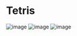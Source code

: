 # Tetris

![image](https://github.com/ArkaDutta-Maker/Tetris/assets/52216225/5946f235-226a-47e1-8cbd-00a901389217)
![image](https://github.com/ArkaDutta-Maker/Tetris/assets/52216225/cfca5eb9-6d3a-4064-8f2e-df15db020a74)
![image](https://github.com/ArkaDutta-Maker/Tetris/assets/52216225/d1d3324a-72d9-402b-b9a9-b8ce32bf26dd)
